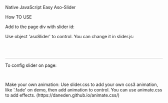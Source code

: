Native JavaScript Easy Aso-Slider
  
How TO USE  
  
Add to the page div with slider id: <div id="aso-slider"></div>  
  
Use object 'asoSlider' to control. You can change it in slider.js:  
<pre>
<script> 
      let asoSlider = {
          images: ['img/slider_1.jpg', 'img/slider_2.jpg', 'img/slider_3.jpg', 'img/slider_4.jpg',], //links to your img
          speed: 3000, //Slider speed
          autoPlay: 1, //Use autoplay to your slides
          loop: 1, //Make a loop slider
          animation: 'fade', //Animation. Create your own in CSS
          asoSliderTitle: "Demo Slider", //Slider Title
          dots: 1, //Use dots navigation
          prevAndNext: 1, //Use Prev and Next navigation
          prev: '<div class="arrow-left"></div>', //Prev Nav (<i class="fas fa-arrow-left"></i>) 
          next: '<div class="arrow-right"></div>' //Next Nav (<i class="fas fa-arrow-right"></i>)
      };
</script>  
</pre>
<hr>
To config slider on page:
<pre>
<script>  
   asoSlider.images = [ <?php
   items = ['img/slider_1.jpg', 'img/slider_2.jpg', 'img/slider_3.jpg', 'img/slider_4.jpg'];
   foreach (items as item) { 
       echo "'".item."',"; 
       } ?> 
    ]; // add images to the slider from php
</script>
</pre>
Make your own animation: 
Use slider.css to add your own ccs3 animation, like '.fade' on demo, then add animation to control.
You can use animate.css to add effects. (https://daneden.github.io/animate.css/)
<pre>
<script>
   asoSlider.animation = 'fade'; // Or slideup, slideright anything you add to css.
</script>
</pre>
